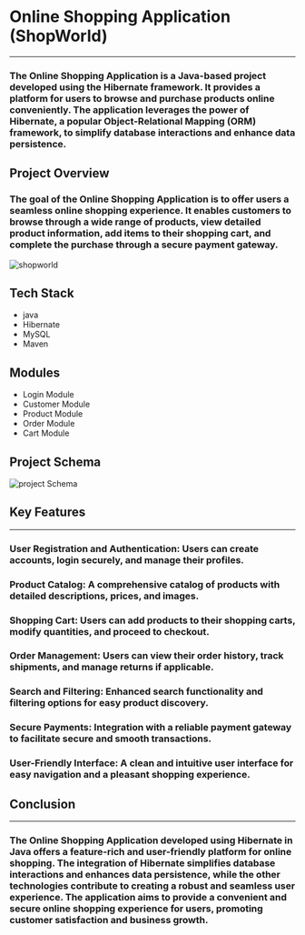 # Online Shopping Application (ShopWorld)
-------------------------------------------------------------------------------
### The Online Shopping Application is a Java-based project developed using the Hibernate framework. It provides a platform for users to browse and purchase products online conveniently. The application leverages the power of Hibernate, a popular Object-Relational Mapping (ORM) framework, to simplify database interactions and enhance data persistence.

## Project Overview
### The goal of the Online Shopping Application is to offer users a seamless online shopping experience. It enables customers to browse through a wide range of products, view detailed product information, add items to their shopping cart, and complete the purchase through a secure payment gateway.

![shopworld](cloudByte.PNG)

## Tech Stack
* java
* Hibernate
* MySQL
* Maven

## Modules
* Login Module
* Customer Module
* Product Module
* Order Module
* Cart Module

## Project Schema
![project Schema](https://github.com/Salman138981/Repo_prac/assets/85638200/604b7715-c47a-4219-984a-0440b1c932df)

## Key Features
------------------
### User Registration and Authentication: Users can create accounts, login securely, and manage their profiles.
### Product Catalog: A comprehensive catalog of products with detailed descriptions, prices, and images.
### Shopping Cart: Users can add products to their shopping carts, modify quantities, and proceed to checkout.
### Order Management: Users can view their order history, track shipments, and manage returns if applicable.
### Search and Filtering: Enhanced search functionality and filtering options for easy product discovery.
### Secure Payments: Integration with a reliable payment gateway to facilitate secure and smooth transactions.
### User-Friendly Interface: A clean and intuitive user interface for easy navigation and a pleasant shopping experience.

## Conclusion
----------------
### The Online Shopping Application developed using Hibernate in Java offers a feature-rich and user-friendly platform for online shopping. The integration of Hibernate simplifies database interactions and enhances data persistence, while the other technologies contribute to creating a robust and seamless user experience. The application aims to provide a convenient and secure online shopping experience for users, promoting customer satisfaction and business growth.
